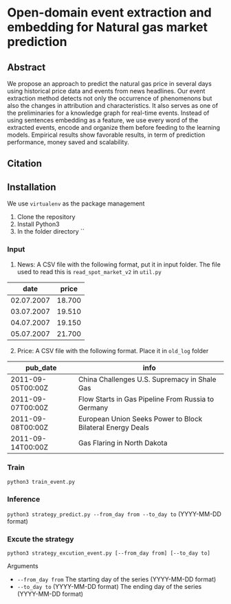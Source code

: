 # Open-domain event extraction and embedding for Natural gas market prediction

## Abstract
We propose an approach to predict the natural gas price in several days using historical price data and events from news headlines. Our event extraction method detects not only the occurrence of phenomenons but also the changes in attribution and characteristics. It also serves as one of the preliminaries for a knowledge graph for real-time events. Instead of using sentences embedding as a feature, we use every word of the extracted events, encode and organize them before feeding to the learning models. Empirical results show favorable results, in term of prediction performance, money saved and scalability.

## Citation

## Installation
We use `virtualenv` as the package management
1. Clone the repository
2. Install Python3
3. In the folder directory ``
### Input
1. News: A CSV file with the following format, put it in input folder. The file used to read this is `read_spot_market_v2` in `util.py`

| date       | price  |
|------------|--------|
| 02.07.2007 | 18.700 |
| 03.07.2007 | 19.510 |
| 04.07.2007 | 19.150 |
| 05.07.2007 | 21.700 |

2. Price: A CSV file with the following format. Place it in `old_log` folder

| pub_date          | info                                                       |
|-------------------|------------------------------------------------------------|
| 2011-09-05T00:00Z | China Challenges U.S. Supremacy in Shale Gas               |
| 2011-09-07T00:00Z | Flow Starts in Gas Pipeline From Russia to Germany         |
| 2011-09-08T00:00Z | European Union Seeks Power to Block Bilateral Energy Deals |
| 2011-09-14T00:00Z | Gas Flaring in North Dakota                                |

### Train
`python3 train_event.py`

### Inference
`python3 strategy_predict.py --from_day from --to_day to` (YYYY-MM-DD format)

### Excute the strategy
`python3 strategy_excution_event.py [--from_day from] [--to_day to]`

Arguments
- `--from_day from`
The starting day of the series (YYYY-MM-DD format)
- `--to_day to`
(YYYY-MM-DD format)
The ending day of the series (YYYY-MM-DD format)

